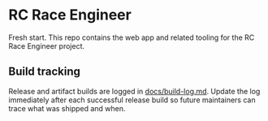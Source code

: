 # RC Race Engineer

Fresh start. This repo contains the web app and related tooling for the RC Race Engineer project.

## Build tracking
Release and artifact builds are logged in [docs/build-log.md](docs/build-log.md). Update the log immediately after each successful release build so future maintainers can trace what was shipped and when.
